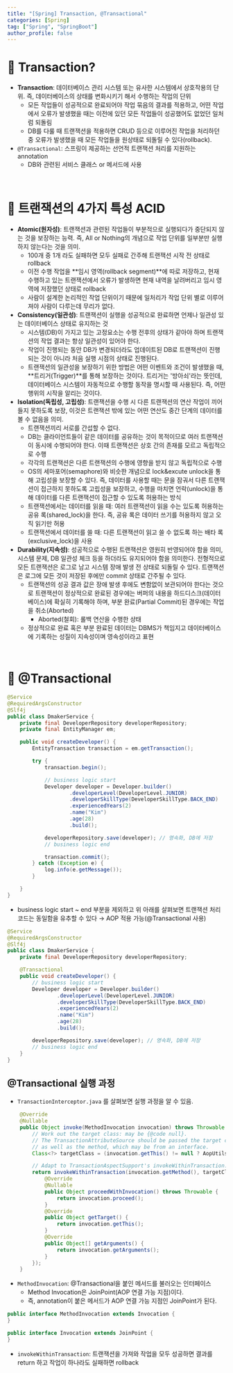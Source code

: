 ```yaml
---
title: "[Spring] Transaction, @Transactional"
categories: [Spring]
tag: ["Spring", "SpringBoot"]
author_profile: false
---
```


# 📌 Transaction?

- **Transaction**: 데이터베이스 관리 시스템 또는 유사한 시스템에서 상호작용의 단위. 즉, 데이터베이스의 상태를 변화시키기 해서 수행하는 작업의 단위
  - 모든 작업들이 성공적으로 완료되어야 작업 묶음의 결과를 적용하고, 어떤 작업에서 오류가 발생했을 때는 이전에 있던 모든 작업들이 성공했어도 없었던 일처럼 되돌림
  - DB를 다룰 때 트랜잭션을 적용하면 CRUD 등으로 이루어진 작업을 처리하던 중 오류가 발생했을 때 모든 작업들을 원상태로 되돌릴 수 있다(rollback).
- `@Transactional`: 스프링이 제공하는 선언적 트랜잭션 처리를 지원하는 annotation
  - DB와 관련된 서비스 클래스 or 메서드에 사용

<br>

# 📌 트랜잭션의 4가지 특성 ACID

- **Atomic(원자성)**: 트랜잭션과 관련된 작업들이 부분적으로 실행되다가 중단되지 않는 것을 보장하는 능력. 즉, All or Nothing의 개념으로 작업 단위를 일부분만 실행하지 않는다는 것을 의미.
  - 100개 중 1개 라도 실패하면 모두 실패로 간주해 트랜잭션 시작 전 상태로 rollback
  - 이전 수행 작업을 **임시 영역(rollback segment)**에 따로 저장하고, 현재 수행하고 있는 트랜잭션에서 오류가 발생하면 현재 내역을 날려버리고 임시 영역에 저장했던 상태로 rollback
  - 사람이 설계한 논리적인 작업 단위이기 때문에 일처리가 작업 단위 별로 이루어져야 사람이 다루는데 무리가 없다.
- **Consistency(일관성)**: 트랜잭션이 실행을 성공적으로 완료하면 언제나 일관성 있는 데이터베이스 상태로 유지하는 것
  - 시스템(DB)이 가지고 있는 고정요소는 수행 전후의 상태가 같아야 하며 트랜잭션의 작업 결과는 항상 일관성이 있어야 한다.
  - 작업이 진행되는 동안 DB가 변경되더라도 업데이트된 DB로 트랜잭션이 진행되는 것이 아니라 처음 실행 시점의 상태로 진행된다.
  - 트랜잭션의 일관성을 보장하기 위한 방법은 어떤 이벤트와 조건이 발생했을 때, **트리거(Trigger)**를 통해 보장하는 것이다. 트리거는 '방아쇠'라는 뜻인데, 데이터베이스 시스템이 자동적으로 수행할 동작을 명시할 때 사용된다. 즉, 어떤 행위의 시작을 알리는 것이다.
- **Isolation(독립성, 고립성)**: 트랜잭션을 수행 시 다른 트랜잭션의 연산 작업이 끼어들지 못하도록 보장, 이것은 트랜잭션 밖에 있는 어떤 연산도 중간 단계의 데이터를 볼 수 없음을 의미.
  - 트랜잭션끼리 서로를 간섭할 수 없다.
  - DB는 클라이언트들이 같은 데이터를 공유하는 것이 목적이므로 여러 트랜잭션이 동시에 수행되어야 한다. 이때 트랜잭션은 상호 간의 존재를 모르고 독립적으로 수행
  - 각각의 트랜잭션은 다른 트랜잭션의 수행에 영향을 받지 않고 독립적으로 수행
  - OS의 세마포어(semaphore)와 비슷한 개념으로 lock&excute unlock을 통해 고립성을 보장할 수 있다. 즉, 데이터를 사용할 때는 문을 잠궈서 다른 트랜잭션이 접근하지 못하도록 고립성을 보장하고, 수행을 마치면 언락(unlock)을 통해 데이터를 다른 트랜잭션이 접근할 수 있도록 허용하는 방식
  - 트랜잭션에서는 데이터를 읽을 때: 여러 트랜잭션이 읽을 수는 있도록 허용하는 공유 록(shared_lock)을 한다. 즉, 공유 록은 데이터 쓰기를 허용하지 않고 오직 읽기만 허용
  - 트랜잭션에서 데이터를 쓸 때: 다른 트랜잭션이 읽고 쓸 수 없도록 하는 배타 록(exclusive_lock)을 사용
- **Durability(지속성)**: 성공적으로 수행된 트랜잭션은 영원히 반영되어야 함을 의미, 시스템 문제, DB 일관성 체크 등을 하더라도 유지되어야 함을 의미한다. 전형적으로 모든 트랜잭션은 로그로 남고 시스템 장애 발생 전 상태로 되돌릴 수 있다. 트랜잭션은 로그에 모든 것이 저장된 후에만 commit 상태로 간주될 수 있다.
  - 트랜잭션의 성공 결과 값은 장애 발생 후에도 변함없이 보관되어야 한다는 것으로 트랜잭션이 정상적으로 완료된 경우에는 버퍼의 내용을 하드디스크(데이터베이스)에 확실히 기록해야 하며, 부분 완료(Partial Commit)된 경우에는 작업을 취소(Aborted)
    - Aborted(철회): 롤백 연산을 수행한 상태
  - 정상적으로 완료 혹은 부분 완료된 데이터는 DBMS가 책임지고 데이터베이스에 기록하는 성질이 지속성이며 영속성이라고 표현

<br>

# 📌 @Transactional

```java
@Service
@RequiredArgsConstructor
@Slf4j
public class DmakerService {
    private final DeveloperRepository developerRepository;
    private final EntityManager em;

    public void createDeveloper() {
        EntityTransaction transaction = em.getTransaction();

        try {
            transaction.begin();

            // business logic start
            Developer developer = Developer.builder()
                    .developerLevel(DeveloperLevel.JUNIOR)
                    .developerSkillType(DeveloperSkillType.BACK_END)
                    .experiencedYears(2)
                    .name("Kim")
                    .age(28)
                    .build();

            developerRepository.save(developer); // 영속화, DB에 저장
            // business logic end

            transaction.commit();
        } catch (Exception e) {
            log.info(e.getMessage());
        }

    }
}
```

- business logic start ~ end 부분을 제외하고 위 아래를 살펴보면 트랜잭션 처리 코드는 동일함을 유추할 수 있다 → AOP 적용 가능(@Transactional 사용)

```java
@Service
@RequiredArgsConstructor
@Slf4j
public class DmakerService {
    private final DeveloperRepository developerRepository;

    @Transactional
    public void createDeveloper() {
        // business logic start
        Developer developer = Developer.builder()
                .developerLevel(DeveloperLevel.JUNIOR)
                .developerSkillType(DeveloperSkillType.BACK_END)
                .experiencedYears(2)
                .name("Kim")
                .age(28)
                .build();

        developerRepository.save(developer); // 영속화, DB에 저장
        // business logic end
    }
}
```

## @Transactional 실행 과정

- `TransactionInterceptor.java` 를 살펴보면 실행 과정을 알 수 있음.

```java
	@Override
	@Nullable
	public Object invoke(MethodInvocation invocation) throws Throwable {
		// Work out the target class: may be {@code null}.
		// The TransactionAttributeSource should be passed the target class
		// as well as the method, which may be from an interface.
		Class<?> targetClass = (invocation.getThis() != null ? AopUtils.getTargetClass(invocation.getThis()) : null);

		// Adapt to TransactionAspectSupport's invokeWithinTransaction...
		return invokeWithinTransaction(invocation.getMethod(), targetClass, new CoroutinesInvocationCallback() {
			@Override
			@Nullable
			public Object proceedWithInvocation() throws Throwable {
				return invocation.proceed();
			}
			@Override
			public Object getTarget() {
				return invocation.getThis();
			}
			@Override
			public Object[] getArguments() {
				return invocation.getArguments();
			}
		});
	}
```

- `MethodInvocation`: @Transactional을 붙인 메서드를 불러오는 인터페이스
  - Method Invocation은 JoinPoint(AOP 연결 가능 지점)이다.
  - 즉, annotation이 붙은 메서드가 AOP 연결 가능 지점인 JoinPoint가 된다.

```java
public interface MethodInvocation extends Invocation {
}

public interface Invocation extends JoinPoint {
}
```

- `invokeWithinTransaction`: 트랜잭션을 가져와 작업을 모두 성공하면 결과를 return 하고 작업이 하나라도 실패하면 rollback